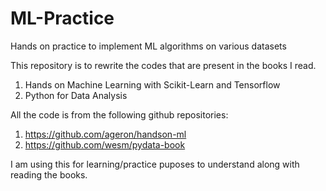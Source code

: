 # ML-Practice
Hands on practice to implement ML algorithms on various datasets

This repository is to rewrite the codes that are present in the books I read.

1. Hands on Machine Learning with Scikit-Learn and Tensorflow
2. Python for Data Analysis

All the code is from the following github repositories:
1. https://github.com/ageron/handson-ml
2. https://github.com/wesm/pydata-book

I am using this for learning/practice puposes to understand along with reading the books.
